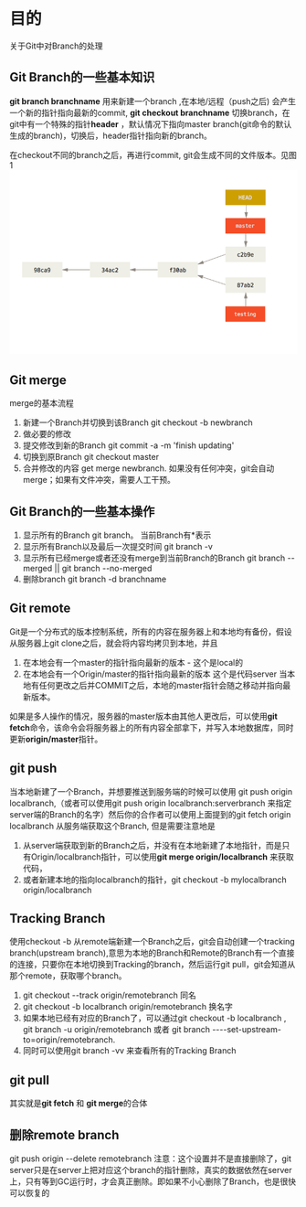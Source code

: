 # 目的
关于Git中对Branch的处理

## Git Branch的一些基本知识
**git branch branchname**  用来新建一个branch ,在本地/远程（push之后) 会产生一个新的指针指向最新的commit,
**git checkout branchname** 切换branch，在git中有一个特殊的指针**header** ，默认情况下指向master branch(git命令的默认生成的branch)，切换后，header指针指向新的branch。

在checkout不同的branch之后，再进行commit, git会生成不同的文件版本。见图1
![alt](./branch_introduction_1.png)

## Git merge
merge的基本流程
1. 新建一个Branch并切换到该Branch  git checkout -b newbranch
2. 做必要的修改
3. 提交修改到新的Branch  git commit -a -m 'finish updating'
4. 切换到原Branch  git checkout master
5. 合并修改的内容  get merge newbranch. 
如果没有任何冲突，git会自动merge；如果有文件冲突，需要人工干预。

## Git Branch的一些基本操作
1. 显示所有的Branch git branch。 当前Branch有*表示
2. 显示所有Branch以及最后一次提交时间 git branch -v
3. 显示所有已经merge或者还没有merge到当前Branch的Branch  git branch --merged  || git branch --no-merged
4. 删除branch  git branch -d branchname



## Git remote
Git是一个分布式的版本控制系统，所有的内容在服务器上和本地均有备份，假设从服务器上git clone之后，就会将内容均拷贝到本地，并且
1. 在本地会有一个master的指针指向最新的版本  - 这个是local的
2. 在本地会有一个Origin/master的指针指向最新的版本  这个是代码server
当本地有任何更改之后并COMMIT之后，本地的master指针会随之移动并指向最新版本。

如果是多人操作的情况，服务器的master版本由其他人更改后，可以使用**git fetch**命令，该命令会将服务器上的所有内容全部拿下，并写入本地数据库，同时更新**origin/master**指针。

##  git push
当本地新建了一个Branch，并想要推送到服务端的时候可以使用 git push origin localbranch,（或者可以使用git push origin localbranch:serverbranch 来指定server端的Branch的名字）然后你的合作者可以使用上面提到的git fetch origin localbranch 从服务端获取这个Branch, 但是需要注意地是
1. 从server端获取到新的Branch之后，并没有在本地新建了本地指针，而是只有Origin/localbranch指针，可以使用**git merge origin/localbranch** 来获取代码，
2. 或者新建本地的指向localbranch的指针，git checkout -b mylocalbranch origin/localbranch

##  Tracking Branch
使用checkout -b 从remote端新建一个Branch之后，git会自动创建一个tracking branch(upstream branch),意思为本地的Branch和Remote的Branch有一个直接的连接，只要你在本地切换到Tracking的branch，然后运行git pull，git会知道从那个remote，获取哪个branch。 
1. git checkout --track origin/remotebranch    同名
2. git checkout -b localbranch origin/remotebranch   换名字
3. 如果本地已经有对应的Branch了，可以通过git checkout -b localbranch , git branch -u origin/remotebranch  或者 git branch ----set-upstream-to=origin/remotebranch. 
4. 同时可以使用git branch -vv 来查看所有的Tracking Branch

##  git pull
其实就是**git fetch** 和 **git merge**的合体

##  删除remote branch
git push origin --delete remotebranch
注意：这个设置并不是直接删除了，git server只是在server上把对应这个branch的指针删除，真实的数据依然在server上，只有等到GC运行时，才会真正删除。即如果不小心删除了Branch，也是很快可以恢复的